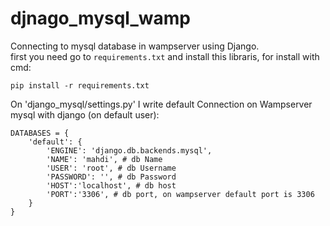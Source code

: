 # djnago_mysql_wamp
Connecting to mysql database in wampserver using Django.
<br>
first you need go to `requirements.txt` and install this libraris, for install with cmd:
```
pip install -r requirements.txt
```

On 'django_mysql/settings.py' I write default Connection on Wampserver mysql with django (on default user):
```
DATABASES = {
    'default': {
        'ENGINE': 'django.db.backends.mysql',
        'NAME': 'mahdi', # db Name
        'USER': 'root', # db Username
        'PASSWORD': '', # db Password
        'HOST':'localhost', # db host
        'PORT':'3306', # db port, on wampserver default port is 3306
    }
}
```


